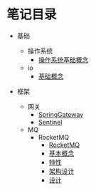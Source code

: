# 笔记目录

* 基础
    * 操作系统
        * [操作系统基础概念](./基础/操作系统基本知识.md)
    * io
        * [基础概念](./基础/IO/基础概念.md)

* 框架
    * 网关
       * [SpringGateway](./框架/网关/SpringGateway.md)
       * [Sentinel](./框架/网关/Sentinel.md)
    * MQ
       * RocketMQ
         * [RocketMQ](./框架/MQ/RocketMQ/RocketMQ.md)
         * [基本概念](./框架/MQ/RocketMQ/基本概念.md)
         * [特性](./框架/MQ/RocketMQ/特性.md)
         * [架构设计](./框架/MQ/RocketMQ/架构设计.md)
         * [设计](./框架/MQ/RocketMQ/设计.md)


       